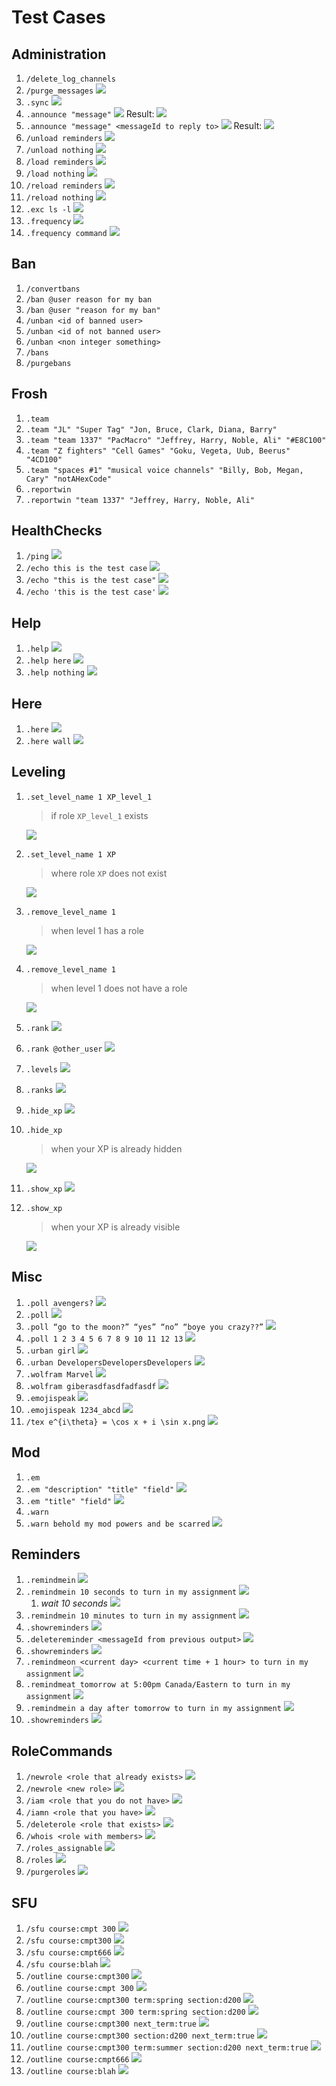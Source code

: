 # Test Cases

## Administration
  1. `/delete_log_channels`
  1. `/purge_messages`
     ![](.documentation_pictures/test_cases/purge_messages.png)
  1. `.sync`
     ![](.documentation_pictures/test_cases/.sync.png)
  1. `.announce "message"`
     ![](.documentation_pictures/test_cases/.announce%20input.png)
     Result:
     ![](.documentation_pictures/test_cases/.announce%20result.png)
  1. `.announce "message" <messageId to reply to>`
     ![](.documentation_pictures/test_cases/.announce%20follow-up%20input.png)
     Result:
     ![](.documentation_pictures/test_cases/.announce%20follow-up%20result.png)
  1. `/unload reminders`
     ![](.documentation_pictures/test_cases/.unload%20reminders.png)
  1. `/unload nothing`
     ![](.documentation_pictures/test_cases/.unload%20nothing.png)
  1. `/load reminders`
     ![](.documentation_pictures/test_cases/.load%20reminders.png)
  1. `/load nothing`
     ![](.documentation_pictures/test_cases/.load%20nothing.png)
  1. `/reload reminders`
     ![](.documentation_pictures/test_cases/.reload%20reminders.png)
  1. `/reload nothing`
     ![](.documentation_pictures/test_cases/.reload%20nothing.png)
  1. `.exc ls -l`
     ![](.documentation_pictures/test_cases/.exc%20ls%20-l.png)
  1.  `.frequency`
     ![](.documentation_pictures/test_cases/.frequency.png)
  1. `.frequency command`
     ![](.documentation_pictures/test_cases/.frequency%20command.png)
## Ban
   1. `/convertbans`
   1. `/ban @user reason for my ban`
   1. `/ban @user "reason for my ban"`
   1. `/unban <id of banned user>`
   1. `/unban <id of not banned user>`
   1. `/unban <non integer something>`
   1. `/bans`
   1. `/purgebans`
## Frosh
   1. `.team`
   1. `.team "JL" "Super Tag" "Jon, Bruce, Clark, Diana, Barry"`
   1. `.team "team 1337" "PacMacro" "Jeffrey, Harry, Noble, Ali" "#E8C100"`
   1. `.team "Z fighters" "Cell Games" "Goku, Vegeta, Uub, Beerus" "4CD100"`
   1. `.team "spaces #1" "musical voice channels" "Billy, Bob, Megan, Cary" "notAHexCode"`
   1. `.reportwin`
   1. `.reportwin "team 1337" "Jeffrey, Harry, Noble, Ali"`
## HealthChecks
  1. `/ping`
     ![](.documentation_pictures/test_cases/ping.png)
  1. `/echo this is the test case`
     ![](.documentation_pictures/test_cases/echo%20this%20is%20the%20test%20case.png)
  1. `/echo "this is the test case"`
     ![](.documentation_pictures/test_cases/echo%20%22this%20is%20the%20test%20case%22.png)
  1. `/echo 'this is the test case'`
     ![](.documentation_pictures/test_cases/echo%20'this%20is%20the%20test%20case'.png)
## Help
  1. `.help`
     ![](.documentation_pictures/test_cases/.help.png)
  1. `.help here`
     ![](.documentation_pictures/test_cases/.help%20here.png)
  1. `.help nothing`
     ![](.documentation_pictures/test_cases/.help%20nothing.png)
## Here
  1. `.here`
     ![](.documentation_pictures/test_cases/.here.png)
  1. `.here wall`
     ![](.documentation_pictures/test_cases/.here%20wall.png)
## Leveling
  1. `.set_level_name 1 XP_level_1`
     > if role `XP_level_1` exists

     ![](.documentation_pictures/test_cases/.set_level_name%201%20XP_level_1.png)
  1. `.set_level_name 1 XP`
     > where role `XP` does not exist

     ![](.documentation_pictures/test_cases/.set_level_name%201%20XP.png)
  1. `.remove_level_name 1`
     > when level 1 has a role

     ![](.documentation_pictures/test_cases/.a.remove_level_name%201.png)
  1. `.remove_level_name 1`
     > when level 1 does not have a role

     ![](.documentation_pictures/test_cases/.b.remove_level_name%201.png)
  1. `.rank`
     ![](.documentation_pictures/test_cases/.rank.png)
  3. `.rank @other_user`
     ![](.documentation_pictures/test_cases/.rank%20%40Micah.png)
  1. `.levels`
     ![](.documentation_pictures/test_cases/.levels.png)
  1. `.ranks`
     ![](.documentation_pictures/test_cases/.ranks.png)
  1. `.hide_xp`
     ![](.documentation_pictures/test_cases/.a.hide_xp.png)
  1. `.hide_xp`
     > when your XP is already hidden

     ![](.documentation_pictures/test_cases/.hide_xp.png)
  1. `.show_xp`
     ![](.documentation_pictures/test_cases/.b.show_xp.png)
  1. `.show_xp`
     > when your XP is already visible

     ![](.documentation_pictures/test_cases/.show_xp.png)
## Misc
  1. `.poll avengers?`
     ![](.documentation_pictures/test_cases/.poll%20avengers%3F.png)
  1. `.poll`
     ![](.documentation_pictures/test_cases/.poll.png)
  1. `.poll “go to the moon?” “yes” “no” “boye you crazy??”`
     ![](.documentation_pictures/test_cases/.poll%20%22go%20to%20the%20moon%3F%22%20%22yes%22%20%22no%22%20%22boye%20you%20crazy%3F%3F%22.png)
  1. `.poll 1 2 3 4 5 6 7 8 9 10 11 12 13`
     ![](.documentation_pictures/test_cases/.poll%201%202%203%204%205%206%207%208%209%2010%2011%2012%2013.png)
  1. `.urban girl`
     ![](.documentation_pictures/test_cases/.urban%20girl.png)
  1. `.urban DevelopersDevelopersDevelopers`
     ![](.documentation_pictures/test_cases/.urban%20DevelopersDevelopersDevelopers.png)
  1. `.wolfram Marvel`
     ![](.documentation_pictures/test_cases/.wolfram%20Marvel.png)
  1. `.wolfram giberasdfasdfadfasdf`
     ![](.documentation_pictures/test_cases/.wolfram%20giberasdfasdfadfasdf.png)
  1. `.emojispeak`
     ![](.documentation_pictures/test_cases/.emojispeak.png)
  1. `.emojispeak 1234_abcd`
     ![](.documentation_pictures/test_cases/.emojispeak%201234_abcd.png)
  1. `/tex e^{i\theta} = \cos x + i \sin x.png`
     ![](.documentation_pictures/test_cases/tex%20e%5E%7Bi%5Ctheta%7D%20%3D%20%5Ccos%20x%20%2B%20i%20%5Csin%20x.png)
## Mod
  1. `.em`
  1. `.em "description" "title" "field"`
     ![](.documentation_pictures/test_cases/.em%20%22description%22%20%22title%22%20%22field%22.png)
  1. `.em "title" "field"`
     ![](.documentation_pictures/test_cases/.em%20%22title%22%20%22field%22.png)
  1. `.warn`
  1. `.warn behold my mod powers and be scarred`
     ![](.documentation_pictures/test_cases/.warn%20behold%20my%20mod%20powers%20and%20be%20scarred.png)
## Reminders
  1. `.remindmein`
     ![](.documentation_pictures/test_cases/.remindmein.png)
  1. `.remindmein 10 seconds to turn in my assignment`
     ![](.documentation_pictures/test_cases/a.remindmein%2010%20seconds%20to%20turn%20in%20my%20assignment.png)
     1. *wait 10 seconds*
     ![](.documentation_pictures/test_cases/b.remindmein%2010%20seconds%20to%20turn%20in%20my%20assignment.png)
  1. `.remindmein 10 minutes to turn in my assignment`
     ![](.documentation_pictures/test_cases/.remindmein%2010%20minutes%20to%20turn%20in%20my%20assignment.png)
  1. `.showreminders`
     ![](.documentation_pictures/test_cases/a.showreminders.png)
  1. `.deletereminder <messageId from previous output>`
     ![](.documentation_pictures/test_cases/.deletereminder%208.png)
  1. `.showreminders`
     ![](.documentation_pictures/test_cases/b.showreminders.png)
  1. `.remindmeon <current day> <current time + 1 hour> to turn in my assignment`
     ![](.documentation_pictures/test_cases/.remindmeon%20Oct%204%20at%206%3A23%20am%20to%20turn%20in%20my%20assignment.png)
  1. `.remindmeat tomorrow at 5:00pm Canada/Eastern to turn in my assignment`
     ![](.documentation_pictures/test_cases/.remindmeat%20tomorrow%20at%205%3A00pm%20Canada%7CEastern%20to%20turn%20in%20my%20assignment.png)
  1. `.remindmein a day after tomorrow to turn in my assignment`
     ![](.documentation_pictures/test_cases/.remindmein%20a%20day%20after%20tomorrow%20to%20turn%20in%20my%20assignment.png)
  1. `.showreminders`
     ![](.documentation_pictures/test_cases/.showreminders.png)
## RoleCommands
  1. `/newrole <role that already exists>`
     ![](.documentation_pictures/test_cases/newrole%20hello.png)
  1. `/newrole <new role>`
     ![](.documentation_pictures/test_cases/newrole%20hello_5.png)
  1. `/iam <role that you do not have>`
     ![](.documentation_pictures/test_cases/iam%201159103657120387167.png)
  1. `/iamn <role that you have>`
     ![](.documentation_pictures/test_cases/iamn%201159103657120387167.png)
  1. `/deleterole <role that exists>`
     ![](.documentation_pictures/test_cases/deleterole%201158444206990299208.png)
  1. `/whois <role with members>`
     ![](.documentation_pictures/test_cases/whois%201007425263879069736.png)
  1. `/roles_assignable`
     ![](.documentation_pictures/test_cases/roles_assignable.png)
  1. `/roles`
     ![](.documentation_pictures/test_cases/roles.png)
  1. `/purgeroles`
     ![](.documentation_pictures/test_cases/purgeroles.png)
## SFU
   1. `/sfu course:cmpt 300`
     ![](.documentation_pictures/test_cases/.sfu%20cmpt%20300.png)
   1. `/sfu course:cmpt300`
     ![](.documentation_pictures/test_cases/.sfu%20cmpt300.png)
   1. `/sfu course:cmpt666`
     ![](.documentation_pictures/test_cases/.sfu%20cmpt666.png)
   1. `/sfu course:blah`
     ![](.documentation_pictures/test_cases/.sfu%20blah.png)
   1. `/outline course:cmpt300`
     ![](.documentation_pictures/test_cases/.outline%20cmpt300.png)
   1. `/outline course:cmpt 300`
     ![](.documentation_pictures/test_cases/.outline%20cmpt%20300.png)
   1. `/outline course:cmpt300 term:spring section:d200`
     ![](.documentation_pictures/test_cases/.outline%20cmpt300%20spring%20d200.png)
   1. `/outline course:cmpt 300 term:spring section:d200`
     ![](.documentation_pictures/test_cases/.outline%20cmpt%20300%20spring%20d200.png)
   1. `/outline course:cmpt300 next_term:true`
     ![](.documentation_pictures/test_cases/.outline%20cmpt300%20next.png)
   1. `/outline course:cmpt300 section:d200 next_term:true`
     ![](.documentation_pictures/test_cases/.outline%20cmpt300%20d200%20next.png)
   1. `/outline course:cmpt300 term:summer section:d200 next_term:true`
     ![](.documentation_pictures/test_cases/.outline%20cmpt300%20summer%20d200%20next.png)
   1. `/outline course:cmpt666`
     ![](.documentation_pictures/test_cases/.outline%20cmpt666.png)
   1. `/outline course:blah`
     ![](.documentation_pictures/test_cases/.outline%20blah.png)